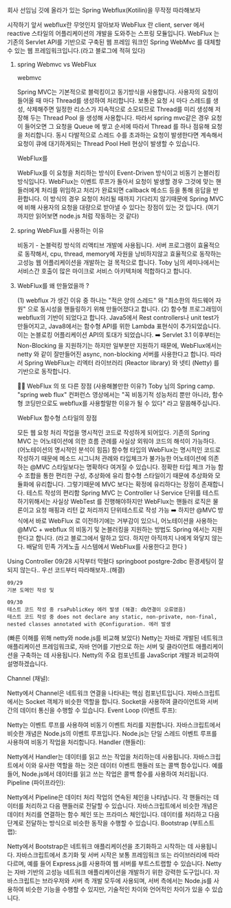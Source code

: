 회사 선임님 깃에 올라가 있는 Spring Webflux(Kotilin)을 무작정 따라해보자

시작하기 앞서 webflux란 무엇인지 알아보자
WebFlux 란 client, server 에서 reactive 스타일의 어플리케이션의 개발을 도와주는 스프링 모듈입니다. WebFlux 는 기존의 Servlet API를 기반으로 구축된 웹 프레임 워크인 Spring WebMvc 를 대체할 수 있는 웹 프레임워크입니다.(라고 블로그에 적혀 있다)


1. spring Webmvc vs WebFlux

    webmvc

    Spring MVC는 기본적으로 블럭킹이고 동기방식을 사용합니다.
    사용자의 요청이 들어올 때 마다 Thread를 생성하여 처리합니다.
    보통은 요청 시 마다 스레드를 생성, 삭제해주면 일정한 리소스가 지속적으로 소모되므로 Thread를 미리 생성해 저장해 두는 Thread Pool 을  생성해 사용합니다.
    따라서 spring mvc같은 경우 요청이 들어오면 그 요청을 Queue 에 쌓고 순서에 따라서 Thread 를 하나 점유해 요청을 처리합니다.
    동시 다발적으로 스레드 수를 초과하는 요청이 발생한다면 계속해서 요청이 큐에 대기하게되는 Thread Pool Hell 현상이 발생할 수 있습니다.

   WebFlux를

   WebFlux를 이 요청을 처리하는 방식이 Event-Driven 방식이고 비동기 논블러킹 방식입니다.
    WebFlux는 이벤트 루프가 돌아서 요청이 발생할 경우 그것에 맞는 핸들러에게 처리를 위임하고 처리가 완료되면 callback 메소드 등을 통해 응답을 반환합니다.
    이 방식의 경우 요청이 처리될 때까지 기다리지 않기때문에 Spring MVC에 비해 사용자의 요청을 대량으로 받아낼 수 있다는 장점이 있는 것 입니다.
    (여기까지만 읽어보면 node.js 처럼 작동하는 것 같다)

2. spring WebFlux를 사용하는 이유

   비동기 - 논블럭킹 방식의 리액티브 개발에 사용됩니다.
   서버 프로그램이 효율적으로 동작해서, cpu, thread, memory에 자원을 낭비하지않고 효율적으로 동작하는 고성능 웹 어플리케이션을 개발하는 걸 목적으로 합니다.
   Toby 님의 세미나에서는 서비스간 호출이 많은 마이크로 서비스 아키텍처에 적합하다고 합니다.

3. WebFlux를 왜 만들었을까 ?

   (1) webflux 가 생긴 이유 중 하나는 "적은 양의 스레드" 와 "최소한의 하드웨어 자원" 으로 동시성을 핸들링하기 위해 만들어졌다고 합니다.
   (2) 함수형 프로그래밍이 webflux의 기반이 되었다고 합니다. Java5에서 Rest controllers나 unit test가 만들어지고, Java8에서는 함수형 API를 위한 Lambda 표현식이 추가되었습니다. 이는 논블로킹 어플리케이션 API의 토대가 되었습니다.
    ➡️ Servlet 3.1 이후부터는 Non-Blocking 을 지원하기는 하지만 일부분만 지원하기 때문에, WebFlux에서는 netty 와 같이 잘만들어진 async, non-blocking 서버를 사용한다고 합니다. 
    따라서 Spring WebFlux는 리엑터 라이브러리 (Reactor library) 와 넷티 (Netty) 를 기반으로 동작합니다.
    
    🙌🏻 WebFlux 의 또 다른 장점 (사용해볼만한 이유?)
        Toby 님의 Spring camp. "spring web flux" 컨퍼런스 영상에서는
    "꼭 비동기적 성능처리 뿐만 아니라, 함수형 코딩만으로도 webflux를 사용할말한 이유가 될 수 있다" 라고 말씀해주십니다. 
    
    WebFlux 함수형 스타일의 장점
    
    모든 웹 요청 처리 작업을 명시적인 코드로 작성하게 되어있다.
    기존의 Spring MVC 는 어노테이션에 의한 흐름 관례를 사실상 외워야 코드의 해석이 가능하다. (어노테이션의 명시적인 분석이 힘듬)
    함수형 타입의 WebFlux는 명시적인 코드로 작성하기 때문에 메소드 시그니처 관례와 타입체크가 불가능한 어노테이션에 의존하는 @MVC 스타일보다는 명확하다 여겨질 수 있습니다.
    정확한 타입 체크 가능
    함수 조합을 통한 편리한 구성, 추상화에 유리
    함수형 스타일이기 때문에 추상화와 모듈화에 유리합니다.
    그렇기때문에 MVC 보다는 확정에 유리하다는 장점이 존재합니다.
    테스트 작성의 편리함
    Spring MVC 는 Controller 나 Service 단위를 테스트하기위해서는 사실상 WebTest 를 진행해야하지만
    WebFlux는 핸들러 로직은 물론이고 요청 매핑과 리턴 값 처리까지 단위테스트로 작성 가능
    ➡️ 하지만 @MVC 방식에서 바로 WebFlux 로 이전하기에는 거부감이 있으니, 어노테이션을 사용하는 @MVC + webflux 의 비동기 및 논블러킹을 지원하는 방법도 Spring 에서는 지원한다고 합니다.
   (라고 블로그에서 말하고 있다. 하지만 아직까지 나에게 와닿지 않는다. 배달의 민족 가게노출 시스템에서 WebFlux를 사용한다고 한다  )


Using Controller
    09/28
    시작부터 막혔다 springboot postgre-2dbc 환경세팅이 잘 되지 않는다.. 우선 코드부터 따라해보자..(해결)

    09/29
    기본 도메인 작성 및
    
    09/30 
    테스트 코드 작성 중 rsaPublicKey 에러 발생 (해결: db연결이 오류였음)
    테스트 코드 작성 중 does not declare any static, non-private, non-final, nested classes annotated with @Configuration. 에러 발생





















































(빠른 이해를 위해 netty와 node.js를 비교해 보았다)
Netty는 자바로 개발된 네트워크 애플리케이션 프레임워크로, 자바 언어를 기반으로 하는 서버 및 클라이언트 애플리케이션을 구축하는 데 사용됩니다. Netty의 주요 컴포넌트를 JavaScript 개발과 비교하여 설명하겠습니다.

Channel (채널):

Netty에서 Channel은 네트워크 연결을 나타내는 핵심 컴포넌트입니다.
자바스크립트에서는 Socket 객체가 비슷한 역할을 합니다. Socket을 사용하여 클라이언트와 서버 간의 데이터 통신을 수행할 수 있습니다.
Event Loop (이벤트 루프):

Netty는 이벤트 루프를 사용하여 비동기 이벤트 처리를 지원합니다.
자바스크립트에서 비슷한 개념은 Node.js의 이벤트 루프입니다. Node.js는 단일 스레드 이벤트 루프를 사용하여 비동기 작업을 처리합니다.
Handler (핸들러):

Netty에서 Handler는 데이터를 읽고 쓰는 작업을 처리하는데 사용됩니다.
자바스크립트에서 이와 유사한 역할을 하는 것은 데이터 이벤트 핸들러 또는 콜백 함수입니다. 예를 들어, Node.js에서 데이터를 읽고 쓰는 작업은 콜백 함수를 사용하여 처리됩니다.
Pipeline (파이프라인):

Netty에서 Pipeline은 데이터 처리 작업의 연속된 체인을 나타냅니다. 각 핸들러는 데이터를 처리하고 다음 핸들러로 전달할 수 있습니다.
자바스크립트에서 비슷한 개념은 데이터 처리를 연결하는 함수 체인 또는 프라미스 체인입니다. 데이터를 처리하고 다음 단계로 전달하는 방식으로 비슷한 동작을 수행할 수 있습니다.
Bootstrap (부트스트랩):

Netty에서 Bootstrap은 네트워크 애플리케이션을 초기화하고 시작하는 데 사용됩니다.
자바스크립트에서 초기화 및 서버 시작은 보통 프레임워크 또는 라이브러리에 따라 다르며, 예를 들어 Express.js를 사용하여 웹 서버를 부트스트랩할 수 있습니다.
Netty는 자바 기반의 고성능 네트워크 애플리케이션을 개발하기 위한 강력한 도구입니다. 자바스크립트는 브라우저와 서버 측 개발 모두에 사용되며, 서버 측에서는 Node.js를 사용하여 비슷한 기능을 수행할 수 있지만, 기술적인 차이와 언어적인 차이가 있을 수 있습니다.
